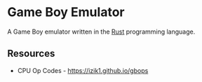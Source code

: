 # Game Boy Emulator

A Game Boy emulator written in the [Rust](https://rustlang.org) programming language.

## Resources

* CPU Op Codes - https://izik1.github.io/gbops
